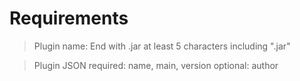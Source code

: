 # Requirements 
> Plugin name:
> End with .jar
> at least 5 characters including ".jar"

> Plugin JSON
> required: name, main, version
> optional: author